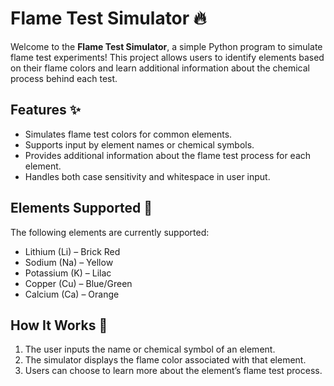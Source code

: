 # Flame Test Simulator 🔥

Welcome to the **Flame Test Simulator**, a simple Python program to simulate flame test experiments! This project allows users to identify elements based on their flame colors and learn additional information about the chemical process behind each test.

## Features ✨

- Simulates flame test colors for common elements.
- Supports input by element names or chemical symbols.
- Provides additional information about the flame test process for each element.
- Handles both case sensitivity and whitespace in user input.

## Elements Supported 🌈

The following elements are currently supported:
- Lithium (Li) – Brick Red
- Sodium (Na) – Yellow
- Potassium (K) – Lilac
- Copper (Cu) – Blue/Green
- Calcium (Ca) – Orange

## How It Works 🧪

1. The user inputs the name or chemical symbol of an element.
2. The simulator displays the flame color associated with that element.
3. Users can choose to learn more about the element’s flame test process.
